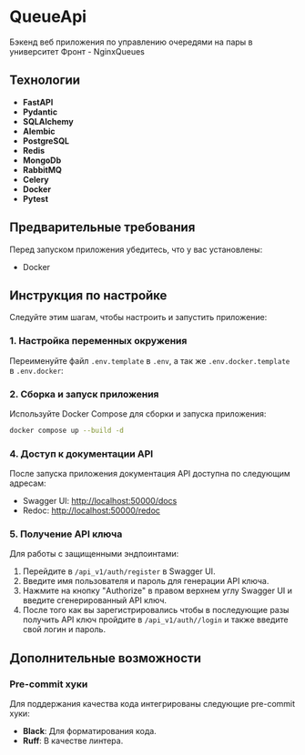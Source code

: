 # QueueApi
Бэкенд веб приложения по управлению очередями на пары в университет
Фронт - NginxQueues

## Технологии
- **FastAPI**
- **Pydantic**
- **SQLAlchemy**
- **Alembic**
- **PostgreSQL**
- **Redis**
- **MongoDb**
- **RabbitMQ**
- **Celery**
- **Docker**
- **Pytest**

## Предварительные требования
Перед запуском приложения убедитесь, что у вас установлены:

- Docker

## Инструкция по настройке
Следуйте этим шагам, чтобы настроить и запустить приложение:

### 1. Настройка переменных окружения
Переименуйте файл `.env.template` в `.env`,
а так же `.env.docker.template` в `.env.docker`:

### 2. Сборка и запуск приложения
Используйте Docker Compose для сборки и запуска приложения:

```bash
docker compose up --build -d
```

### 4. Доступ к документации API
После запуска приложения документация API доступна по следующим адресам:

- Swagger UI: [http://localhost:50000/docs](http://localhost:50000/docs)
- Redoc: [http://localhost:50000/redoc](http://localhost:50000/redoc)

### 5. Получение API ключа
Для работы с защищенными эндпоинтами:

1. Перейдите в `/api_v1/auth/register` в Swagger UI.
2. Введите имя пользователя и пароль для генерации API ключа.
3. Нажмите на кнопку "Authorize" в правом верхнем углу Swagger UI и введите сгенерированный API ключ.
4. После того как вы зарегистрировались чтобы в последующие разы получить API ключ пройдите в `/api_v1/auth//login` и также введите свой логин и пароль.

## Дополнительные возможности
### Pre-commit хуки
Для поддержания качества кода интегрированы следующие pre-commit хуки:

- **Black**: Для форматирования кода.
- **Ruff**: В качестве линтера.
